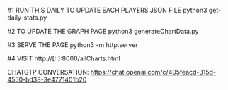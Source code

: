 #1 RUN THIS DAILY TO UPDATE EACH PLAYERS JSON FILE
python3 get-daily-stats.py


#2 TO UPDATE THE GRAPH PAGE
python3 generateChartData.py

#3 SERVE THE PAGE
python3 -m http.server

#4 VISIT
http://[::]:8000/allCharts.html


CHATGTP CONVERSATION:
https://chat.openai.com/c/405feacd-315d-4550-bd38-3e4771401b20